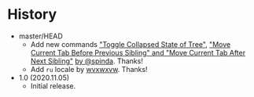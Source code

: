 # History

 - master/HEAD
   * Add new commands ["Toggle Collapsed State of Tree"](https://github.com/piroor/tst-more-tree-commands/pull/6), ["Move Current Tab Before Previous Sibling" and "Move Current Tab After Next Sibling"](https://github.com/piroor/tst-more-tree-commands/pull/5) [by @spinda](https://github.com/spinda). Thanks!
   * Add `ru` locale by [wvxwxvw](https://github.com/wvxwxvw). Thanks!
 - 1.0 (2020.11.05)
   * Initial release.
